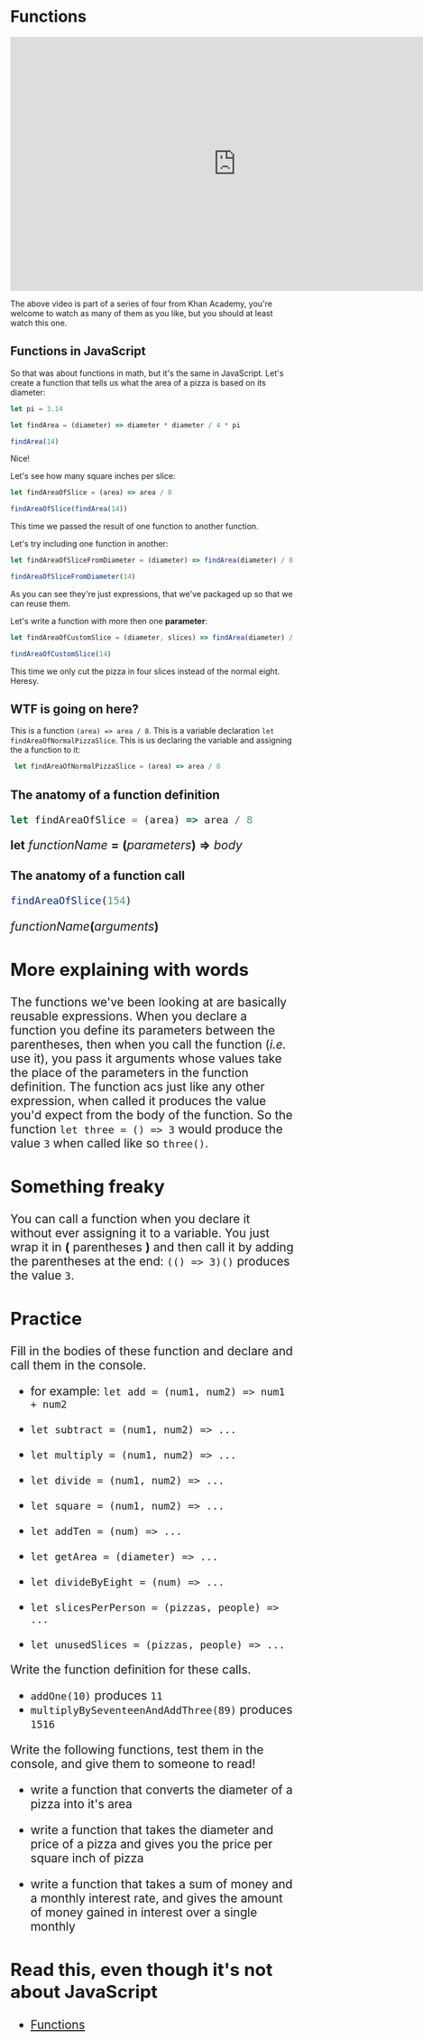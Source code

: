 # Functions

<iframe width="800" height="450" src="https://www.youtube.com/embed/VhokQhjl5t0" frameborder="0" allowfullscreen></iframe>

The above video is part of a series of four from Khan Academy, you're welcome to watch as many of them as you like, but you should at least watch this one.

## Functions in JavaScript

So that was about functions in math, but it's the same in JavaScript. Let's create a function that tells us what the area of a pizza is based on its diameter:

```javascript
let pi = 3.14

let findArea = (diameter) => diameter * diameter / 4 * pi

findArea(14)
```
Nice!

Let's see how many square inches per slice:

```javascript
let findAreaOfSlice = (area) => area / 8

findAreaOfSlice(findArea(14))
```

This time we passed the result of one function to another function.

Let's try including one function in another:

```javascript
let findAreaOfSliceFromDiameter = (diameter) => findArea(diameter) / 8

findAreaOfSliceFromDiameter(14)
```

As you can see they're just expressions, that we've packaged up so that we can reuse them.

Let's write a function with more then one **parameter**:

```javascript
let findAreaOfCustomSlice = (diameter, slices) => findArea(diameter) / slices

findAreaOfCustomSlice(14)
```

This time we only cut the pizza in four slices instead of the normal eight. Heresy.

## WTF is going on here?

This is a function `(area) => area / 8`. This is a variable declaration `let findAreaOfNormalPizzaSlice`. This is us declaring the variable and assigning the a function to it:

```javascript
 let findAreaOfNormalPizzaSlice = (area) => area / 8
```

## The anatomy of a function definition

<span style="font-size:1.5em">

```javascript
let findAreaOfSlice = (area) => area / 8
```

**let** _functionName_ **=** **(**_parameters_**)** **=>** _body_

</span>

## The anatomy of a function call

<span style="font-size:1.5em">

```javascript
findAreaOfSlice(154)
```

_functionName_**(**_arguments_**)**
</span>

## More explaining with words

The functions we've been looking at are basically reusable expressions. When you declare a function you define its parameters between the parentheses, then when you call the function (_i.e._ use it), you pass it arguments whose values take the place of the parameters in the function definition. The function acs just like any other expression, when called it produces the value you'd expect from the body of the function. So the function `let three = () => 3` would produce the value `3` when called like so `three()`.

## Something freaky

You can call a function when you declare it without ever assigning it to a variable. You just wrap it in **(** parentheses **)** and then call it by adding the parentheses at the end: `(() => 3)()` produces the value `3`.

## Practice

Fill in the bodies of these function and declare and call them in the console.

- for example: `let add = (num1, num2) => num1 + num2`

- `let subtract = (num1, num2) => ...`

- `let multiply = (num1, num2) => ...`

- `let divide = (num1, num2) => ...`

- `let square = (num1, num2) => ...`

- `let addTen = (num) => ...`

- `let getArea = (diameter) => ...`

- `let divideByEight = (num) => ...`

- `let slicesPerPerson = (pizzas, people) => ...`

- `let unusedSlices = (pizzas, people) => ...`

Write the function definition for these calls.

- `addOne(10)` produces `11`
- `multiplyBySeventeenAndAddThree(89)` produces `1516`

Write the following functions, test them in the console, and give them to someone to read!

- write a function that converts the diameter of a pizza into it's area

- write a function that takes the diameter and price of a pizza and gives you the price per square inch of pizza

- write a function that takes a sum of money and a monthly interest rate, and gives the amount of money gained in interest over a single monthly

## Read this, even though it's not about JavaScript

- [Functions](http://www.cs.utah.edu/~germain/PPS/Topics/functions.html)
